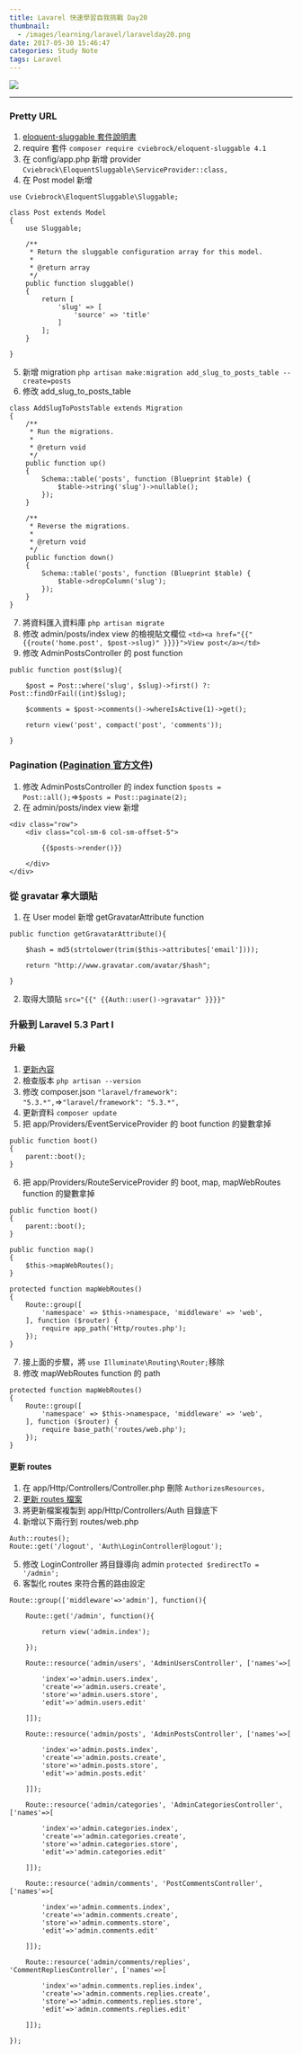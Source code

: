 ```yaml
---
title: Lavarel 快速學習自我挑戰 Day20
thumbnail:
  - /images/learning/laravel/laravelday20.png
date: 2017-05-30 15:46:47
categories: Study Note
tags: Laravel
---
```

<img src="/images/learning/laravel/laravelday20.png">

***
### Pretty URL
1. [eloquent-sluggable 套件說明書](https://github.com/cviebrock/eloquent-sluggable)
2. require 套件 `composer require cviebrock/eloquent-sluggable 4.1`
3. 在 config/app.php 新增 provider
`Cviebrock\EloquentSluggable\ServiceProvider::class,`
4. 在 Post model 新增
```
use Cviebrock\EloquentSluggable\Sluggable;

class Post extends Model
{
    use Sluggable;

    /**
     * Return the sluggable configuration array for this model.
     *
     * @return array
     */
    public function sluggable()
    {
        return [
            'slug' => [
                'source' => 'title'
            ]
        ];
    }

}
```
5. 新增 migration `php artisan make:migration add_slug_to_posts_table --create=posts`
6. 修改 add\_slug\_to\_posts_table
```
class AddSlugToPostsTable extends Migration
{
    /**
     * Run the migrations.
     *
     * @return void
     */
    public function up()
    {
        Schema::table('posts', function (Blueprint $table) {
            $table->string('slug')->nullable();
        });
    }

    /**
     * Reverse the migrations.
     *
     * @return void
     */
    public function down()
    {
        Schema::table('posts', function (Blueprint $table) {
            $table->dropColumn('slug');
        });
    }
}
```
7. 將資料匯入資料庫 `php artisan migrate`
8. 修改 admin/posts/index view 的檢視貼文欄位
`<td><a href="{{" {{route('home.post', $post->slug)" }}}}">View post</a></td>`
9. 修改 AdminPostsController 的 post function
```
public function post($slug){

    $post = Post::where('slug', $slug)->first() ?: Post::findOrFail((int)$slug);

    $comments = $post->comments()->whereIsActive(1)->get();

    return view('post', compact('post', 'comments'));

}
```
### Pagination ([Pagination 官方文件](https://laravel.com/docs/5.2/pagination))
1. 修改 AdminPostsController 的 index function
`$posts = Post::all();`=>`$posts = Post::paginate(2);`
2. 在 admin/posts/index view 新增
```
<div class="row">
    <div class="col-sm-6 col-sm-offset-5">

        {{$posts->render()}}
        
    </div>
</div>
```
### 從 gravatar 拿大頭貼
1. 在 User model 新增 getGravatarAttribute function
```
public function getGravatarAttribute(){

    $hash = md5(strtolower(trim($this->attributes['email'])));

    return "http://www.gravatar.com/avatar/$hash";

}
```
2. 取得大頭貼
`src="{{" {{Auth::user()->gravatar" }}}}"`
### 升級到 Laravel 5.3 Part I
#### 升級
1. [更新內容](https://laravel-news.com/look-whats-coming-laravel-5-3)
2. 檢查版本 `php artisan --version`
3. 修改 composer.json
`"laravel/framework": "5.3.*",`=>`"laravel/framework": "5.3.*",`
4. 更新資料 `composer update`
5. 把 app/Providers/EventServiceProvider 的 boot function 的變數拿掉
```
public function boot()
{
    parent::boot();
}
```
6. 把 app/Providers/RouteServiceProvider 的 boot, map, mapWebRoutes function 的變數拿掉
```
public function boot()
{
    parent::boot();
}
```
```
public function map()
{
    $this->mapWebRoutes();
}
```
```
protected function mapWebRoutes()
{
    Route::group([
        'namespace' => $this->namespace, 'middleware' => 'web',
    ], function ($router) {
        require app_path('Http/routes.php');
    });
}
```
7. 接上面的步驟，將 `use Illuminate\Routing\Router;`移除
8. 修改 mapWebRoutes function 的 path
```
protected function mapWebRoutes()
{
    Route::group([
        'namespace' => $this->namespace, 'middleware' => 'web',
    ], function ($router) {
        require base_path('routes/web.php');
    });
}
```
#### 更新 routes
1. 在 app/Http/Controllers/Controller.php 刪除 `AuthorizesResources,`
2. [更新 routes 檔案](https://github.com/laravel/laravel/tree/5.3/app/Http/Controllers/Auth)
3. 將更新檔案複製到 app/Http/Controllers/Auth 目錄底下
4. 新增以下兩行到 routes/web.php
```
Auth::routes();
Route::get('/logout', 'Auth\LoginController@logout');
```
5. 修改 LoginController 將目錄導向 admin
`protected $redirectTo = '/admin';`
6. 客製化 routes 來符合舊的路由設定
```
Route::group(['middleware'=>'admin'], function(){

    Route::get('/admin', function(){

        return view('admin.index');

    });

    Route::resource('admin/users', 'AdminUsersController', ['names'=>[

        'index'=>'admin.users.index',
        'create'=>'admin.users.create',
        'store'=>'admin.users.store',
        'edit'=>'admin.users.edit'

    ]]);

    Route::resource('admin/posts', 'AdminPostsController', ['names'=>[

        'index'=>'admin.posts.index',
        'create'=>'admin.posts.create',
        'store'=>'admin.posts.store',
        'edit'=>'admin.posts.edit'

    ]]);

    Route::resource('admin/categories', 'AdminCategoriesController', ['names'=>[

        'index'=>'admin.categories.index',
        'create'=>'admin.categories.create',
        'store'=>'admin.categories.store',
        'edit'=>'admin.categories.edit'

    ]]);

    Route::resource('admin/comments', 'PostCommentsController', ['names'=>[

        'index'=>'admin.comments.index',
        'create'=>'admin.comments.create',
        'store'=>'admin.comments.store',
        'edit'=>'admin.comments.edit'

    ]]);

    Route::resource('admin/comments/replies', 'CommentRepliesController', ['names'=>[

        'index'=>'admin.comments.replies.index',
        'create'=>'admin.comments.replies.create',
        'store'=>'admin.comments.replies.store',
        'edit'=>'admin.comments.replies.edit'

    ]]);

});
```